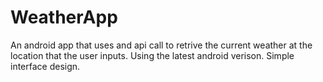 # WeatherApp
An android app that uses and api call to retrive the current weather at the location that the user inputs.
Using the latest android verison.
Simple interface design.
